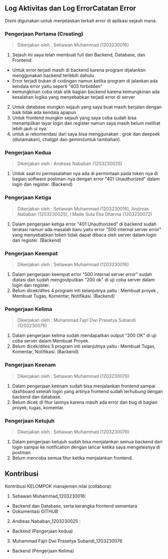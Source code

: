 ## Log Aktivitas dan Log ErrorCatatan Error
Disini digunakan untuk menjelaskan terkait error di aplikasi sejauh mana.
### Pengerjaan Pertama (Creating)
> Dikerjakan oleh : Setiawan Muhammad (1203230016)
1. Sejauh ini saya telah membuat full dari Backend, Database, dan Frontend:
- Untuk error terjadi masih di backend karena program dijalankan menggunakan backend terlebih dahulu
- Error terjadi bukan di codingan namun ketika program di jalankan ada kendala error yaitu seperti "403 forbidden"
- kemungkinan coba otak atik bagian backend karena kemungkinan ada kesalahan logika yang menyebabkan terjadi error di server
2. Untuk database mungkin sejauh yang saya buat masih berjalan dengan baik tidak ada kendala apapun
3. Untuk frontend mungkin sejauh yang saya coba sudah bisa menampilkan layar login dan register namun saya masih belum
   melihat lebih jauh ui nya
4. untuk ai rekomendasi dari saya bisa menggunakan : grok dan deepsek (diutamakan), chatgpt dan gemini(untuk tambahan).
### Pengerjaan Kedua
> Dikerjakan oleh : Andreas Nababan (1203230025)
1. Untuk saat ini permasalahan nya ada di permintaan pada token nya di bagian software postman-nya dengan error "401 Unauthorized" dalam login dan register. (Backend)
### Pengerjaan Ketiga
> Dikerjakan oleh : Setiawan Muhammad (1203230016),
Andreas Nababan (1203230025),
I Made Suta Eka Dharma (1203230072)
1. Dalam pengerjaan ketiga error "401 Unauthorized" di backend sudah teratasi namun ada masalah baru yaitu error "500 internal server error" yang menyebabkan token tidak dapat dibaca oleh server dalam login dan register. (Backend)
### Pengerjaan Keempat
> Dikerjakan oleh : Setiawan Muhammad (1203230016)
1. Dalam pengerjaan keempat error "500 internal server error" sudah diatasi dan sudah mengoutputkan "200 ok" di uji coba server dalam login dan register.
2.  Belum dicek/dites 4 program inti selanjutnya yaitu : Membuat proyek , Membuat Tugas, Komentar, Notifikasi. (Backend)
### Pengerjaan Kelima
> Dikerjakan oleh : Muhammad Fajri Dwi Prasetya Subandi (1203230076)
1. Dalam pengerjaan kelima sudah mendapatkan output "200 OK" di uji coba server dalam Membuat Proyek.
2. Belum dicek/dites 3 program inti selanjutnya yaitu : Membuat Tugas, Komentar, Notifikasi. (Backend)
### Pengerjaan Keenam
> Dikerjakan oleh : Setiawan Muhammad (1203230076)
1. Dalam pengerjaan keenam sudah bisa menjalankan frontend sampai dashboard setelah login yang artinya frontend sudah terhubung dengan backend dan database.
2. Belum dicek di fitur lainnya karena masih ada error dan bug di bagian proyek, tugas, komentar.
### Pengerjaan Ketujuh
> Dikerjakan oleh : Setiawan Muhammad (1203230076)
1. Dalam pengerjaan ketujuh sudah bisa menjalankan semua backend dari login sampai ke notification dengan lancar ketika saya mengetesnya di postman
2. Belum mencoba semua fitur ketika menjalankan frontend.
## Kontribusi
Kontribusi KELOMPOK manajemen nilai (collabora):
1. Setiawan Muhammad_1203230016:
- Backend dan Database, serta kerangka frontend sementara
- Dokumentasi GITHUB
2. Andreas Nababan_1203230025 :
- Backend (Pengerjaan kedua)
3. Muhammad Fajri Dwi Prasetya Subandi_1203230076
- Backend (Pengerjaan Kelima)


